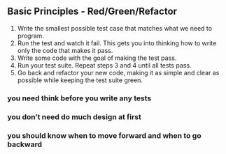 ## Basic Principles  - Red/Green/Refactor

1. Write the smallest possible test case that matches what we need to program.
2. Run the test and watch it fail. This gets you into thinking how to write only the code that makes it pass.
3. Write some code with the goal of making the test pass.
4. Run your test suite. Repeat steps 3 and 4 until all tests pass.
5. Go back and refactor your new code, making it as simple and clear as possible while keeping the test suite green.

### you need think before you write any tests

### you don’t need do much design at first 

### you should know when to move forward and when to go backward

